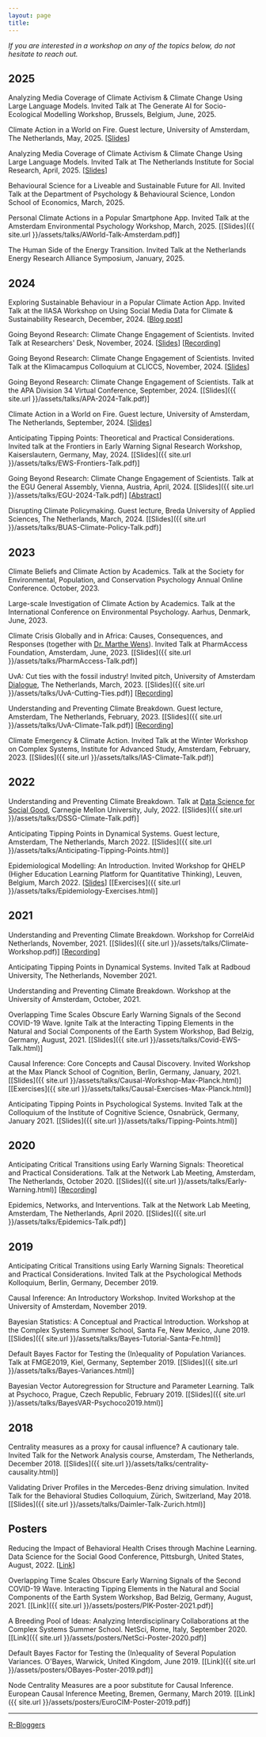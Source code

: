 ```yaml
---
layout: page
title:
---
```


*If you are interested in a workshop on any of the topics below, do not hesitate to reach out.*

## 2025
Analyzing Media Coverage of Climate Activism & Climate Change Using Large Language Models. Invited Talk at The Generate AI for Socio-Ecological Modelling Workshop, Brussels, Belgium, June, 2025.

Climate Action in a World on Fire. Guest lecture, University of Amsterdam, The Netherlands, May, 2025. [[Slides](https://drive.google.com/file/d/1e8ONipYPETC1RciGgFs63AXV7eRLdrVM/view?usp=sharing)]

Analyzing Media Coverage of Climate Activism & Climate Change Using Large Language Models. Invited Talk at The Netherlands Institute for Social Research, April, 2025. [[Slides](https://drive.google.com/file/d/1cuLRHleG9r0NPpv9I5vXB6rxJ03b48fP/view?usp=sharing)]

Behavioural Science for a Liveable and Sustainable Future for All. Invited Talk at the Department of Psychology & Behavioural Science, London School of Economics, March, 2025.

Personal Climate Actions in a Popular Smartphone App. Invited Talk at the Amsterdam Environmental Psychology Workshop, March, 2025. [[Slides]({{ site.url }}/assets/talks/AWorld-Talk-Amsterdam.pdf)]

The Human Side of the Energy Transition. Invited Talk at the Netherlands Energy Research Alliance Symposium, January, 2025.

## 2024
Exploring Sustainable Behaviour in a Popular Climate Action App. Invited Talk at the IIASA Workshop on Using Social Media Data for Climate & Sustainability Research, December, 2024. [[Blog post](https://iiasa.ac.at/blog/dec-2024/advancing-climate-insights-with-social-media-data)]

Going Beyond Research: Climate Change Engagement of Scientists. Invited Talk at Researchers' Desk, November, 2024. [[Slides](https://drive.google.com/file/d/1cAjCFtu4rkuWLtCKwkQYmU8HVgjl7mtZ/view?usp=sharing)] [[Recording](https://www.youtube.com/watch?v=uTvPDjgCGMI)]

Going Beyond Research: Climate Change Engagement of Scientists. Invited Talk at the Klimacampus Colloquium at CLICCS, November, 2024. [[Slides](https://drive.google.com/file/d/1ibBZGK9jmWEvsvyoaopXThIpf2mJ7eof/view?usp=sharing)]

Going Beyond Research: Climate Change Engagement of Scientists. Talk at the APA Division 34 Virtual Conference, September, 2024. [[Slides]({{ site.url }}/assets/talks/APA-2024-Talk.pdf)]

Climate Action in a World on Fire. Guest lecture, University of Amsterdam, The Netherlands, September, 2024. [[Slides](https://drive.google.com/file/d/1i0Vx-zPIjH1zjtaxEjAoOKnC1k1UpI-w/view?usp=sharing)]

Anticipating Tipping Points: Theoretical and Practical Considerations. Invited talk at the Frontiers in Early Warning Signal Research Workshop, Kaiserslautern, Germany, May, 2024. [[Slides]({{ site.url }}/assets/talks/EWS-Frontiers-Talk.pdf)]

Going Beyond Research: Climate Change Engagement of Scientists. Talk at the EGU General Assembly, Vienna, Austria, April, 2024. [[Slides]({{ site.url }}/assets/talks/EGU-2024-Talk.pdf)] [[Abstract](https://meetingorganizer.copernicus.org/EGU24/EGU24-9536.html)]

Disrupting Climate Policymaking. Guest lecture, Breda University of Applied Sciences, The Netherlands, March, 2024. [[Slides]({{ site.url }}/assets/talks/BUAS-Climate-Policy-Talk.pdf)]

## 2023
Climate Beliefs and Climate Action by Academics. Talk at the Society for Environmental, Population, and Conservation Psychology Annual Online Conference. October, 2023.

Large-scale Investigation of Climate Action by Academics. Talk at the International Conference on Environmental Psychology. Aarhus, Denmark, June, 2023.

Climate Crisis Globally and in Africa: Causes, Consequences, and Responses (together with [Dr. Marthe Wens](https://twitter.com/MartheWens)). Invited Talk at PharmAccess Foundation, Amsterdam, June, 2023. [[Slides]({{ site.url }}/assets/talks/PharmAccess-Talk.pdf)]

UvA: Cut ties with the fossil industry! Invited pitch, University of Amsterdam [Dialogue](https://www.uva.nl/en/research/research-environment/third-party-collaborations/third-party-collaborations.html#Download-pitches-for-each-speaker-from-the-first-online-meeting), The Netherlands, March, 2023. [[Slides]({{ site.url }}/assets/talks/UvA-Cutting-Ties.pdf)] [[Recording](https://vimeo.com/819451727?embedded=true&source=vimeo_logo&owner=101551308)]

Understanding and Preventing Climate Breakdown. Guest lecture, Amsterdam, The Netherlands, February, 2023. [[Slides]({{ site.url }}/assets/talks/UvA-Climate-Talk.pdf)] [[Recording](https://www.youtube.com/watch?v=W6NtBz1q4ug)]

Climate Emergency & Climate Action. Invited Talk at the Winter Workshop on Complex Systems, Institute for Advanced Study, Amsterdam, February, 2023. [[Slides]({{ site.url }}/assets/talks/IAS-Climate-Talk.pdf)]

## 2022
Understanding and Preventing Climate Breakdown. Talk at [Data Science for Social Good](http://dssgfellowship.org/), Carnegie Mellon University, July, 2022. [[Slides]({{ site.url }}/assets/talks/DSSG-Climate-Talk.pdf)]

Anticipating Tipping Points in Dynamical Systems. Guest lecture, Amsterdam, The Netherlands, March 2022. [[Slides]({{ site.url }}/assets/talks/Anticipating-Tipping-Points.html)]

Epidemiological Modelling: An Introduction. Invited Workshop for QHELP (Higher Education Learning Platform for Quantitative Thinking), Leuven, Belgium, March 2022. [[Slides](https://r.qhelp.eu/qhelp/Presentations/Epidemiology-Workshop)] [[Exercises]({{ site.url }}/assets/talks/Epidemiology-Exercises.html)]

## 2021
Understanding and Preventing Climate Breakdown. Workshop for CorrelAid Netherlands, November, 2021. [[Slides]({{ site.url }}/assets/talks/Climate-Workshop.pdf)] [[Recording](https://www.youtube.com/watch?v=aYEFV4feVBs)]

Anticipating Tipping Points in Dynamical Systems. Invited Talk at Radboud University, The Netherlands, November 2021.

Understanding and Preventing Climate Breakdown. Workshop at the University of Amsterdam, October, 2021.

Overlapping Time Scales Obscure Early Warning Signals of the Second COVID-19 Wave. Ignite Talk at the Interacting Tipping Elements in the Natural and Social Components of the Earth System Workshop, Bad Belzig, Germany, August, 2021. [[Slides]({{ site.url }}/assets/talks/Covid-EWS-Talk.html)]

Causal Inference: Core Concepts and Causal Discovery. Invited Workshop at the Max Planck School of Cognition, Berlin, Germany, January, 2021. [[Slides]({{ site.url }}/assets/talks/Causal-Workshop-Max-Planck.html)] [[Exercises]({{ site.url }}/assets/talks/Causal-Exercises-Max-Planck.html)]

Anticipating Tipping Points in Psychological Systems. Invited Talk at the Colloquium of the Institute of Cognitive Science, Osnabrück, Germany, January 2021. [[Slides]({{ site.url }}/assets/talks/Tipping-Points.html)]

## 2020
Anticipating Critical Transitions using Early Warning Signals: Theoretical and Practical Considerations. Talk at the Network Lab Meeting, Amsterdam, The Netherlands, October 2020. [[Slides]({{ site.url }}/assets/talks/Early-Warning.html)] [[Recording](https://www.youtube.com/watch?v=055Ou_aqKUQ)]

Epidemics, Networks, and Interventions. Talk at the Network Lab Meeting, Amsterdam, The Netherlands, April 2020. [[Slides]({{ site.url }}/assets/talks/Epidemics-Talk.pdf)]

## 2019
Anticipating Critical Transitions using Early Warning Signals: Theoretical and Practical Considerations. Invited Talk at the Psychological Methods Kolloquium, Berlin, Germany, December 2019.

Causal Inference: An Introductory Workshop. Invited Workshop at the University of Amsterdam, November 2019.

Bayesian Statistics: A Conceptual and Practical Introduction. Workshop at the Complex Systems Summer School, Santa Fe, New Mexico, June 2019. [[Slides]({{ site.url }}/assets/talks/Bayes-Tutorial-Santa-Fe.html)]

Default Bayes Factor for Testing the (In)equality of Population Variances. Talk at FMGE2019, Kiel, Germany, September 2019. [[Slides]({{ site.url }}/assets/talks/Bayes-Variances.html)]

Bayesian Vector Autoregression for Structure and Parameter Learning. Talk at Psychoco, Prague, Czech Republic, February 2019. [[Slides]({{ site.url }}/assets/talks/BayesVAR-Psychoco2019.html)]

## 2018
Centrality measures as a proxy for causal influence? A cautionary tale. Invited Talk for the Network Analysis course, Amsterdam, The Netherlands, December 2018. [[Slides]({{ site.url }}/assets/talks/centrality-causality.html)]

Validating Driver Profiles in the Mercedes-Benz driving simulation. Invited Talk for the Behavioral Studies Colloquium, Zürich, Switzerland, May 2018. [[Slides]({{ site.url }}/assets/talks/Daimler-Talk-Zurich.html)]


## Posters
Reducing the Impact of Behavioral Health Crises through Machine Learning. Data Science for the Social Good Conference, Pittsburgh, United States, August, 2022. [[Link](https://github.com/dssg/dojo_mh_public/blob/main/content/dojo_poster.png)]

Overlapping Time Scales Obscure Early Warning Signals of the Second COVID-19 Wave. Interacting Tipping Elements in the Natural and Social Components of the Earth System Workshop, Bad Belzig, Germany, August, 2021. [[Link]({{ site.url }}/assets/posters/PIK-Poster-2021.pdf)]

A Breeding Pool of Ideas: Analyzing Interdisciplinary Collaborations at the Complex Systems Summer School. NetSci, Rome, Italy, September 2020. [[Link]({{ site.url }}/assets/posters/NetSci-Poster-2020.pdf)]

Default Bayes Factor for Testing the (In)equality of Several Population Variances. O'Bayes, Warwick, United Kingdom, June 2019. [[Link]({{ site.url }}/assets/posters/OBayes-Poster-2019.pdf)]

Node Centrality Measures are a poor substitute for Causal Inference. European Causal Inference Meeting, Bremen, Germany, March 2019. [[Link]({{ site.url }}/assets/posters/EuroCIM-Poster-2019.pdf)]

----

[R-Bloggers](https://www.r-bloggers.com/)
